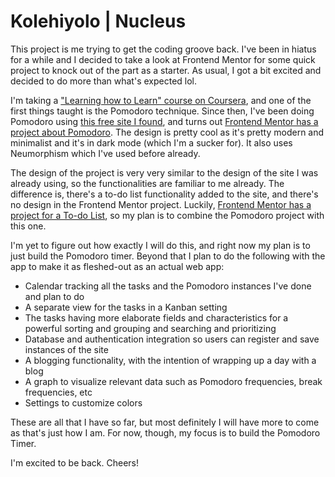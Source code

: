 # Kolehiyolo | Nucleus

This project is me trying to get the coding groove back. I've been in hiatus for a while and I decided to take a look at Frontend Mentor for some quick project to knock out of the part as a starter. As usual, I got a bit excited and decided to do more than what's expected lol. 

I'm taking a ["Learning how to Learn" course on Coursera](https://www.coursera.org/learn/learning-how-to-learn/), and one of the first things taught is the Pomodoro technique. Since then, I've been doing Pomodoro using [this free site I found](https://pomofocus.io/), and turns out [Frontend Mentor has a project about Pomodoro](https://www.frontendmentor.io/challenges/pomodoro-app-KBFnycJ6G). The design is pretty cool as it's pretty modern and minimalist and it's in dark mode (which I'm a sucker for). It also uses Neumorphism which I've used before already.

The design of the project is very very similar to the design of the site I was already using, so the functionalities are familiar to me already. The difference is, there's a to-do list functionality added to the site, and there's no design in the Frontend Mentor project. Luckily, [Frontend Mentor has a project for a To-do List](https://www.frontendmentor.io/challenges/todo-app-Su1_KokOW), so my plan is to combine the Pomodoro project with this one.

I'm yet to figure out how exactly I will do this, and right now my plan is to just build the Pomodoro timer. Beyond that I plan to do the following with the app to make it as fleshed-out as an actual web app:
- Calendar tracking all the tasks and the Pomodoro instances I've done and plan to do
- A separate view for the tasks in a Kanban setting
- The tasks having more elaborate fields and characteristics for a powerful sorting and grouping and searching and prioritizing
- Database and authentication integration so users can register and save instances of the site
- A blogging functionality, with the intention of wrapping up a day with a blog
- A graph to visualize relevant data such as Pomodoro frequencies, break frequencies, etc
- Settings to customize colors

These are all that I have so far, but most definitely I will have more to come as that's just how I am. For now, though, my focus is to build the Pomodoro Timer.

I'm excited to be back. Cheers!